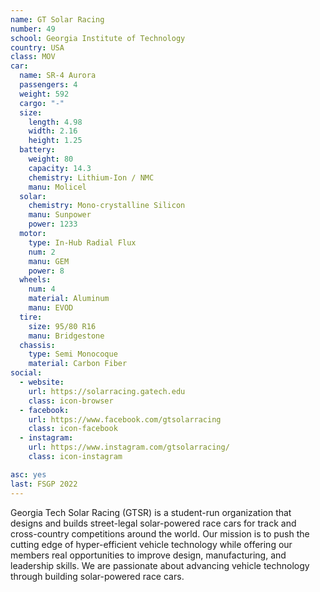 ```yaml
---
name: GT Solar Racing
number: 49
school: Georgia Institute of Technology
country: USA
class: MOV
car: 
  name: SR-4 Aurora
  passengers: 4
  weight: 592
  cargo: "-"
  size:
    length: 4.98
    width: 2.16
    height: 1.25
  battery: 
    weight: 80
    capacity: 14.3
    chemistry: Lithium-Ion / NMC
    manu: Molicel
  solar: 
    chemistry: Mono-crystalline Silicon
    manu: Sunpower
    power: 1233
  motor: 
    type: In-Hub Radial Flux
    num: 2
    manu: GEM
    power: 8
  wheels: 
    num: 4
    material: Aluminum
    manu: EVOD
  tire:
    size: 95/80 R16
    manu: Bridgestone
  chassis: 
    type: Semi Monocoque
    material: Carbon Fiber
social: 
  - website: 
    url: https://solarracing.gatech.edu
    class: icon-browser
  - facebook: 
    url: https://www.facebook.com/gtsolarracing
    class: icon-facebook
  - instagram: 
    url: https://www.instagram.com/gtsolarracing/
    class: icon-instagram

asc: yes
last: FSGP 2022
---
```

Georgia Tech Solar Racing (GTSR) is a student-run organization that designs and builds street-legal solar-powered race cars for track and cross-country competitions around the world. Our mission is to push the cutting edge of hyper-efficient vehicle technology while offering our members real opportunities to improve design, manufacturing, and leadership skills. We are passionate about advancing vehicle technology through building solar-powered race cars.